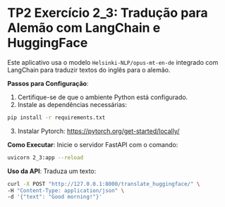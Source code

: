 # TP2 Exercício 2_3: Tradução para Alemão com LangChain e HuggingFace
Este aplicativo usa o modelo `Helsinki-NLP/opus-mt-en-de` integrado com LangChain para traduzir textos do inglês para o alemão.

**Passos para Configuração**:

1. Certifique-se de que o ambiente Python está configurado.
2. Instale as dependências necessárias:
```bash
pip install -r requirements.txt
```
3. Instalar Pytorch: https://pytorch.org/get-started/locally/

**Como Executar**: Inicie o servidor FastAPI com o comando:
```bash
uvicorn 2_3:app --reload
```

**Uso da API**: Traduza um texto:

```bash
curl -X POST "http://127.0.0.1:8000/translate_huggingface/" \
-H "Content-Type: application/json" \
-d '{"text": "Good morning!"}'
```
